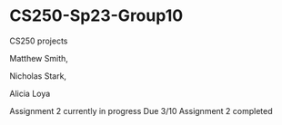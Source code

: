 # CS250-Sp23-Group10
CS250 projects


Matthew Smith,

Nicholas Stark,

Alicia Loya


Assignment 2 currently in progress
Due 3/10
Assignment 2 completed
